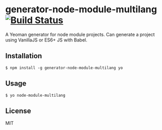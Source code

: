 # generator-node-module-multilang [![Build Status](https://secure.travis-ci.org/raymond-h/generator-node-module-multilang.png?branch=master)](https://travis-ci.org/raymond-h/generator-node-module-multilang)

A Yeoman generator for node module projects. Can generate a project using VanillaJS or ES6+ JS with Babel.

## Installation

```
$ npm install -g generator-node-module-multilang yo
```

## Usage

```
$ yo node-module-multilang
```

## License

MIT
